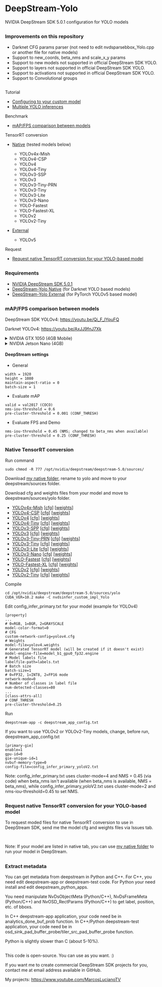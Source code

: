# DeepStream-Yolo
NVIDIA DeepStream SDK 5.0.1 configuration for YOLO models

##

### Improvements on this repository

* Darknet CFG params parser (not need to edit nvdsparsebbox_Yolo.cpp or another file for native models)
* Support to new_coords, beta_nms and scale_x_y params
* Support to new models not supported in official DeepStream SDK YOLO.
* Support to layers not supported in official DeepStream SDK YOLO.
* Support to activations not supported in official DeepStream SDK YOLO.
* Support to Convolutional groups

##

Tutorial
* [Configuring to your custom model](https://github.com/marcoslucianops/DeepStream-Yolo/blob/master/customModels.md)
* [Multiple YOLO inferences](https://github.com/marcoslucianops/DeepStream-Yolo/blob/master/multipleInferences.md)

Benchmark
* [mAP/FPS comparison between models](#mapfps-comparison-between-models)

TensorRT conversion
* [Native](#native-tensorrt-conversion) (tested models below)
    * YOLOv4x-Mish
    * YOLOv4-CSP
    * YOLOv4
    * YOLOv4-Tiny
    * YOLOv3-SSP
    * YOLOv3
    * YOLOv3-Tiny-PRN
    * YOLOv3-Tiny
    * YOLOv3-Lite
    * YOLOv3-Nano
    * YOLO-Fastest
    * YOLO-Fastest-XL
    * YOLOv2
    * YOLOv2-Tiny

* [External](https://github.com/marcoslucianops/DeepStream-Yolo/blob/master/YOLOv5.md)
    * YOLOv5

Request
* [Request native TensorRT conversion for your YOLO-based model](#request-native-tensorrt-conversion-for-your-yolo-based-model)

##

### Requirements
* [NVIDIA DeepStream SDK 5.0.1](https://developer.nvidia.com/deepstream-sdk)
* [DeepStream-Yolo Native](https://github.com/marcoslucianops/DeepStream-Yolo/tree/master/native) (for Darknet YOLO based models)
* [DeepStream-Yolo External](https://github.com/marcoslucianops/DeepStream-Yolo/tree/master/external) (for PyTorch YOLOv5 based model)

##

### mAP/FPS comparison between models

DeepStream SDK YOLOv4: https://youtu.be/Qi_F_IYpuFQ

Darknet YOLOv4: https://youtu.be/AxJJ9fnJ7Xk

<details><summary>NVIDIA GTX 1050 (4GB Mobile)</summary>

```
CUDA 10.2
Driver 440.33
TensorRT 7.2.1
cuDNN 8.0.5
OpenCV 3.2.0 (libopencv-dev)
OpenCV Python 4.4.0 (opencv-python)
PyTorch 1.7.0
Torchvision 0.8.1
```

| TensorRT        | Precision | Resolution | IoU=0.5:0.95 | IoU=0.5 | IoU=0.75 | FPS<br />(with display) | FPS<br />(without display) |
|:---------------:|:---------:|:----------:|:------------:|:-------:|:--------:|:-----------------------:|:--------------------------:|
| YOLOv5x         | FP32      | 608        | 0.406        | 0.562   | 0.441    | 7.91                    | 7.99                       |
| YOLOv5l         | FP32      | 608        | 0.385        | 0.540   | 0.419    | 12.82                   | 12.97                      |
| YOLOv5m         | FP32      | 608        | 0.354        | 0.507   | 0.388    | 25.09                   | 25.97                      |
| YOLOv5s         | FP32      | 608        | 0.281        | 0.430   | 0.307    | 52.02                   | 56.21                      |
| YOLOv4x-MISH    | FP32      | 640        | 0.454        | 0.644   | 0.491    | 7.45                    | 7.56                       |
| YOLOv4x-MISH    | FP32      | 608        | 0.450        | 0.644   | 0.482    | 7.93                    | 8.05                       |
| YOLOv4-CSP      | FP32      | 608        | 0.434        | 0.628   | 0.465    | 13.74                   | 14.11                      |
| YOLOv4-CSP      | FP32      | 512        | 0.427        | 0.618   | 0.459    | 21.69                   | 22.75                      |
| YOLOv4          | FP32      | 608        | 0.490        | 0.734   | 0.538    | 11.72                   | 12.09                      |
| YOLOv4          | FP32      | 512        | 0.484        | 0.725   | 0.533    | 19.00                   | 19.70                      |
| YOLOv4          | FP32      | 416        | 0.456        | 0.693   | 0.491    | 22.63                   | 23.81                      |
| YOLOv4          | FP32      | 320        | 0.400        | 0.623   | 0.424    | 32.46                   | 35.07                      |
| YOLOv3-SPP      | FP32      | 608        | 0.411        | 0.680   | 0.436    | 11.85                   | 12.12                      |
| YOLOv3          | FP32      | 608        | 0.374        | 0.654   | 0.387    | 12.00                   | 12.33                      |
| YOLOv3          | FP32      | 416        | 0.369        | 0.651   | 0.379    | 23.19                   | 24.55                      |
| YOLOv4-Tiny     | FP32      | 416        | 0.195        | 0.382   | 0.175    | 144.55                  | 176.31                     |
| YOLOv3-Tiny-PRN | FP32      | 416        | 0.168        | 0.369   | 0.130    | 181.71                  | 244.47                     |
| YOLOv3-Tiny     | FP32      | 416        | 0.165        | 0.357   | 0.128    | 154.19                  | 190.42                     |
| YOLOv3-Lite     | FP32      | 416        | 0.165        | 0.350   | 0.131    | 122.40                  | 146.19                     |
| YOLOv3-Lite     | FP32      | 320        | 0.155        | 0.324   | 0.128    | 163.76                  | 204.21                     |
| YOLOv3-Nano     | FP32      | 416        | 0.127        | 0.277   | 0.098    | 191.77                  | 264.59                     |
| YOLOv3-Nano     | FP32      | 320        | 0.122        | 0.258   | 0.099    | 207.04                  | 269.89                     |
| YOLO-Fastest    | FP32      | 416        | 0.092        | 0.213   | 0.062    | 174.26                  | 221.05                     |
| YOLO-Fastest    | FP32      | 320        | 0.090        | 0.201   | 0.068    | 199.48                  | 258.56                     |
| YOLO-FastestXL  | FP32      | 416        | 0.144        | 0.306   | 0.115    | 121.89                  | 145.13                     |
| YOLO-FastestXL  | FP32      | 320        | 0.136        | 0.279   | 0.117    | 162.65                  | 199.75                     |
| YOLOv2          | FP32      | 608        | 0.286        | 0.534   | 0.274    | 23.92                   | 25.47                      |
| YOLOv2-Tiny     | FP32      | 416        | 0.103        | 0.251   | 0.064    | 165.01                  | 203.02                     |

| Darknet         | Precision | Resolution | IoU=0.5:0.95 | IoU=0.5 | IoU=0.75 | FPS<br />(with display) | FPS<br />(without display) |
|:---------------:|:---------:|:----------:|:------------:|:-------:|:--------:|:-----------------------:|:--------------------------:|
| YOLOv4x-MISH    | FP32      | 640        | 0.495        | 0.682   | 0.538    | 5.3                     | 5.5                        |
| YOLOv4x-MISH    | FP32      | 608        | 0.493        | 0.680   | 0.535    | 5.4                     | 5.6                        |
| YOLOv4-CSP      | FP32      | 608        | 0.473        | 0.661   | 0.515    | 9.2                     | 9.5                        |
| YOLOv4-CSP      | FP32      | 512        | 0.458        | 0.645   | 0.496    | 13.6                    | 14.0                       |
| YOLOv4          | FP32      | 608        | 0.513        | 0.748   | 0.574    | 7.3                     | 7.5                        |
| YOLOv4          | FP32      | 512        | 0.506        | 0.738   | 0.564    | 11.8                    | 12.3                       |
| YOLOv4          | FP32      | 416        | 0.479        | 0.709   | 0.527    | 15.4                    | 15.8                       |
| YOLOv4          | FP32      | 320        | 0.421        | 0.638   | 0.454    | 21.0                    | 21.7                       |
| YOLOv3-SPP      | FP32      | 608        | 0.432        | 0.701   | 0.465    | 6.9                     | 7.1                        |
| YOLOv3          | FP32      | 608        | 0.391        | 0.672   | 0.412    | 7.0                     | 7.3                        |
| YOLOv3          | FP32      | 416        | 0.384        | 0.668   | 0.402    | 16.3                    | 16.9                       |
| YOLOv4-Tiny     | FP32      | 416        | 0.203        | 0.388   | 0.189    | 68.0                    | 112.5                      |
| YOLOv3-Tiny-PRN | FP32      | 416        | 0.172        | 0.378   | 0.133    | 71.6                    | 143.9                      |
| YOLOv3-Tiny     | FP32      | 416        | 0.171        | 0.367   | 0.137    | 71.5                    | 117.9                      |
| YOLOv3-Lite     | FP32      | 416        | 0.169        | 0.349   | 0.144    | 53.8                    | 63.4                       |
| YOLOv3-Lite     | FP32      | 320        | 0.159        | 0.326   | 0.139    | 55.2                    | 97.5                       |
| YOLOv3-Nano     | FP32      | 416        | 0.129        | 0.275   | 0.102    | 58.0                    | 113.1                      |
| YOLOv3-Nano     | FP32      | 320        | 0.124        | 0.259   | 0.106    | 61.6                    | 156.8                      |
| YOLO-Fastest    | FP32      | 416        | 0.095        | 0.213   | 0.068    | 61.7                    | 104.1                      |
| YOLO-Fastest    | FP32      | 320        | 0.093        | 0.202   | 0.074    | 65.8                    | 143.3                      |
| YOLO-FastestXL  | FP32      | 416        | 0.148        | 0.308   | 0.125    | 62.0                    | 75.9                       |
| YOLO-FastestXL  | FP32      | 320        | 0.141        | 0.284   | 0.125    | 63.9                    | 112.3                      |
| YOLOv2          | FP32      | 608        | 0.297        | 0.548   | 0.291    | 12.1                    | 12.1                       |
| YOLOv2-Tiny     | FP32      | 416        | 0.105        | 0.255   | 0.068    | 34.5                    | 40.7                       |

| PyTorch | Precision | Resolution | IoU=0.5:0.95 | IoU=0.5 | IoU=0.75 | FPS<br />(with output) | FPS<br />(without output) |
|:-------:|:---------:|:----------:|:------------:|:-------:|:--------:|:----------------------:|:-------------------------:|
| YOLOv5x | FP32      | 608        | 0.487        | 0.676   | 0.527    | 8.25                   | 9.49                      |
| YOLOv5l | FP32      | 608        | 0.471        | 0.662   | 0.512    | 12.67                  | 15.77                     |
| YOLOv5m | FP32      | 608        | 0.439        | 0.631   | 0.474    | 18.13                  | 24.80                     |
| YOLOv5s | FP32      | 608        | 0.369        | 0.567   | 0.395    | 28.03                  | 49.52                     |

<br />

</details>

<details><summary>NVIDIA Jetson Nano (4GB)</summary>

```
JetPack 4.4.1
CUDA 10.2
TensorRT 7.1.3
cuDNN 8.0
OpenCV 4.1.1
```

| TensorRT        | Precision | Resolution | IoU=0.5:0.95 | IoU=0.5 | IoU=0.75 | FPS<br />(with display) | FPS<br />(without display) |
|:---------------:|:---------:|:----------:|:------------:|:-------:|:--------:|:-----------------------:|:--------------------------:|
| YOLOv4          | FP32      | 416        | 0.462        | 0.694   | 0.503    | 2.97                   | 2.99                      |
| YOLOv4          | FP16      | 416        | 0.462        | 0.694   | 0.504    | 4.89                   | 4.96                      |
| YOLOv4          | FP32      | 320        | 0.407        | 0.625   | 0.434    |                    |                       |
| YOLOv4          | FP16      | 320        | 0.408        | 0.625   | 0.435    |                    |                       |
| YOLOv3          | FP32      | 416        | 0.370        | 0.664   | 0.379    |                    |                       |
| YOLOv3          | FP16      | 416        | 0.370        | 0.664   | 0.378    |                   |                       |
| YOLOv4-Tiny     | FP32      | 416        | 0.194        | 0.378   | 0.177    | 21.79                  | 23.23                      |
| YOLOv4-Tiny     | FP16      | 416        | 0.194        | 0.378   | 0.177    | 24.76                  | 26.18                      |
| YOLOv3-Tiny-PRN | FP32      | 416        | 0.163        | 0.375   | 0.120    | 23.79                  | 25.18                      |
| YOLOv3-Tiny-PRN | FP16      | 416        | 0.163        | 0.375   | 0.119    | 26.08                  | 27.96                      |
| YOLOv3-Tiny     | FP32      | 416        | 0.162        | 0.363   | 0.122    | 22.84                  | 24.28                      |
| YOLOv3-Tiny     | FP16      | 416        | 0.162        | 0.363   | 0.122    | 25.47                  | 27.18                      |

| Darknet         | Precision | Resolution | IoU=0.5:0.95 | IoU=0.5 | IoU=0.75 | FPS<br />(with display) | FPS<br />(without display) |
|:---------------:|:---------:|:----------:|:------------:|:-------:|:--------:|:-----------------------:|:--------------------------:|
| YOLOv4          | FP32      | 416        |              |         |          |                         |                            |
| YOLOv4          | FP32      | 320        |              |         |          |                         |                            |
| YOLOv3          | FP32      | 416        |              |         |          |                         |                            |
| YOLOv4-Tiny     | FP32      | 416        |              |         |          |                         |                            |
| YOLOv3-Tiny-PRN | FP32      | 416        |              |         |          |                         |                            |
| YOLOv3-Tiny     | FP32      | 416        |              |         |          |                         |                            |
| YOLOv2          | FP32      | 608        |              |         |          |                         |                            |
| YOLOv2-Tiny     | FP32      | 416        |              |         |          |                         |                            |

| PyTorch | Precision | Resolution | IoU=0.5:0.95 | IoU=0.5 | IoU=0.75 | FPS<br />(with output) | FPS<br />(without output) |
|:-------:|:---------:|:----------:|:------------:|:-------:|:--------:|:----------------------:|:-------------------------:|
| YOLOv5s | FP32      | 416        |              |         |          |                        |                           |
| YOLOv5s | FP16      | 416        |              |         |          |                        |                           |

<br />

</details>

#### DeepStream settings

* General
```
width = 1920
height = 1080
maintain-aspect-ratio = 0
batch-size = 1
```

* Evaluate mAP
```
valid = val2017 (COCO)
nms-iou-threshold = 0.6
pre-cluster-threshold = 0.001 (CONF_THRESH)
```

* Evaluate FPS and Demo
```
nms-iou-threshold = 0.45 (NMS; changed to beta_nms when available)
pre-cluster-threshold = 0.25 (CONF_THRESH)
```

##

### Native TensorRT conversion

Run command
```
sudo chmod -R 777 /opt/nvidia/deepstream/deepstream-5.0/sources/
```

Download [my native folder](https://github.com/marcoslucianops/DeepStream-Yolo/tree/master/native), rename to yolo and move to your deepstream/sources folder.

Download cfg and weights files from your model and move to deepstream/sources/yolo folder.

* [YOLOv4x-Mish](https://github.com/AlexeyAB/darknet) [[cfg](https://raw.githubusercontent.com/AlexeyAB/darknet/master/cfg/yolov4x-mish.cfg)] [[weights](https://github.com/AlexeyAB/darknet/releases/download/darknet_yolo_v4_pre/yolov4x-mish.weights)]
* [YOLOv4-CSP](https://github.com/WongKinYiu/ScaledYOLOv4/tree/yolov4-csp) [[cfg](https://raw.githubusercontent.com/AlexeyAB/darknet/master/cfg/yolov4-csp.cfg)] [[weights](https://github.com/AlexeyAB/darknet/releases/download/darknet_yolo_v4_pre/yolov4-csp.weights)]
* [YOLOv4](https://github.com/AlexeyAB/darknet) [[cfg](https://raw.githubusercontent.com/AlexeyAB/darknet/master/cfg/yolov4.cfg)] [[weights](https://github.com/AlexeyAB/darknet/releases/download/darknet_yolo_v3_optimal/yolov4.weights)]
* [YOLOv4-Tiny](https://github.com/AlexeyAB/darknet) [[cfg](https://raw.githubusercontent.com/AlexeyAB/darknet/master/cfg/yolov4-tiny.cfg)] [[weights](https://github.com/AlexeyAB/darknet/releases/download/darknet_yolo_v4_pre/yolov4-tiny.weights)]
* [YOLOv3-SPP](https://github.com/pjreddie/darknet) [[cfg](https://raw.githubusercontent.com/pjreddie/darknet/master/cfg/yolov3-spp.cfg)] [[weights](https://pjreddie.com/media/files/yolov3-spp.weights)]
* [YOLOv3](https://github.com/pjreddie/darknet) [[cfg](https://raw.githubusercontent.com/pjreddie/darknet/master/cfg/yolov3.cfg)] [[weights](https://pjreddie.com/media/files/yolov3.weights)]
* [YOLOv3-Tiny-PRN](https://github.com/WongKinYiu/PartialResidualNetworks) [[cfg](https://raw.githubusercontent.com/WongKinYiu/PartialResidualNetworks/master/cfg/yolov3-tiny-prn.cfg)] [[weights](https://github.com/WongKinYiu/PartialResidualNetworks/raw/master/model/yolov3-tiny-prn.weights)]
* [YOLOv3-Tiny](https://github.com/pjreddie/darknet) [[cfg](https://raw.githubusercontent.com/pjreddie/darknet/master/cfg/yolov3-tiny.cfg)] [[weights](https://pjreddie.com/media/files/yolov3-tiny.weights)]
* [YOLOv3-Lite](https://github.com/dog-qiuqiu/MobileNet-Yolo) [[cfg](https://raw.githubusercontent.com/dog-qiuqiu/MobileNet-Yolo/master/MobileNetV2-YOLOv3-Lite/COCO/MobileNetV2-YOLOv3-Lite-coco.cfg)] [[weights](https://github.com/dog-qiuqiu/MobileNet-Yolo/raw/master/MobileNetV2-YOLOv3-Lite/COCO/MobileNetV2-YOLOv3-Lite-coco.weights)]
* [YOLOv3-Nano](https://github.com/dog-qiuqiu/MobileNet-Yolo) [[cfg](https://raw.githubusercontent.com/dog-qiuqiu/MobileNet-Yolo/master/MobileNetV2-YOLOv3-Nano/COCO/MobileNetV2-YOLOv3-Nano-coco.cfg)] [[weights](https://github.com/dog-qiuqiu/MobileNet-Yolo/raw/master/MobileNetV2-YOLOv3-Nano/COCO/MobileNetV2-YOLOv3-Nano-coco.weights)]
* [YOLO-Fastest](https://github.com/dog-qiuqiu/Yolo-Fastest) [[cfg](https://raw.githubusercontent.com/dog-qiuqiu/Yolo-Fastest/master/Yolo-Fastest/COCO/yolo-fastest.cfg)] [[weights](https://github.com/dog-qiuqiu/Yolo-Fastest/raw/master/Yolo-Fastest/COCO/yolo-fastest.weights)]
* [YOLO-Fastest-XL](https://github.com/dog-qiuqiu/Yolo-Fastest) [[cfg](https://raw.githubusercontent.com/dog-qiuqiu/Yolo-Fastest/master/Yolo-Fastest/COCO/yolo-fastest-xl.cfg)] [[weights](https://github.com/dog-qiuqiu/Yolo-Fastest/raw/master/Yolo-Fastest/COCO/yolo-fastest-xl.weights)]
* [YOLOv2](https://github.com/pjreddie/darknet) [[cfg](https://raw.githubusercontent.com/pjreddie/darknet/master/cfg/yolov2.cfg)] [[weights](https://pjreddie.com/media/files/yolov2.weights)]
* [YOLOv2-Tiny](https://github.com/pjreddie/darknet) [[cfg](https://raw.githubusercontent.com/pjreddie/darknet/master/cfg/yolov2-tiny.cfg)] [[weights](https://pjreddie.com/media/files/yolov2-tiny.weights)]


Compile
```
cd /opt/nvidia/deepstream/deepstream-5.0/sources/yolo
CUDA_VER=10.2 make -C nvdsinfer_custom_impl_Yolo
```

Edit config_infer_primary.txt for your model (example for YOLOv4)
```
[property]
...
# 0=RGB, 1=BGR, 2=GRAYSCALE
model-color-format=0
# CFG
custom-network-config=yolov4.cfg
# Weights
model-file=yolov4.weights
# Generated TensorRT model (will be created if it doesn't exist)
model-engine-file=model_b1_gpu0_fp32.engine
# Model labels file
labelfile-path=labels.txt
# Batch size
batch-size=1
# 0=FP32, 1=INT8, 2=FP16 mode
network-mode=0
# Number of classes in label file
num-detected-classes=80
...
[class-attrs-all]
# CONF_THRESH
pre-cluster-threshold=0.25
```

Run
```
deepstream-app -c deepstream_app_config.txt
```

If you want to use YOLOv2 or YOLOv2-Tiny models, change, before run, deepstream_app_config.txt
```
[primary-gie]
enable=1
gpu-id=0
gie-unique-id=1
nvbuf-memory-type=0
config-file=config_infer_primary_yoloV2.txt
```

Note: config_infer_primary.txt uses cluster-mode=4 and NMS = 0.45 (via code) when beta_nms isn't available (when beta_nms is available, NMS = beta_nms), while config_infer_primary_yoloV2.txt uses cluster-mode=2 and nms-iou-threshold=0.45 to set NMS.

##

### Request native TensorRT conversion for your YOLO-based model
To request moded files for native TensorRT conversion to use in DeepStream SDK, send me the model cfg and weights files via Issues tab.

<br />

Note: If your model are listed in native tab, you can use [my native folder](https://github.com/marcoslucianops/DeepStream-Yolo/tree/master/native) to run your model in DeepStream.

##

### Extract metadata
You can get metadata from deepstream in Python and C++. For C++, you need edit deepstream-app or deepstream-test code. For Python your need install and edit deepstream_python_apps.

You need manipulate NvDsObjectMeta (Python/C++), NvDsFrameMeta (Python/C++) and NvOSD_RectParams (Python/C++) to get label, position, etc. of bboxs.

In C++ deepstream-app application, your code need be in analytics_done_buf_prob function. In C++/Python deepstream-test application, your code need be in osd_sink_pad_buffer_probe/tiler_src_pad_buffer_probe function.

Python is slightly slower than C (about 5-10%).

##

This code is open-source. You can use as you want. :)

If you want me to create commercial DeepStream SDK projects for you, contact me at email address available in GitHub.

My projects: https://www.youtube.com/MarcosLucianoTV
